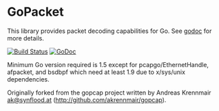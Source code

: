 # GoPacket

This library provides packet decoding capabilities for Go.
See [godoc](https://godoc.org/github.com/google/gopacket) for more details.

[![Build Status](https://travis-ci.org/google/gopacket.svg?branch=master)](https://travis-ci.org/google/gopacket)
[![GoDoc](https://godoc.org/github.com/google/gopacket?status.svg)](https://godoc.org/github.com/google/gopacket)

Minimum Go version required is 1.5 except for pcapgo/EthernetHandle, afpacket, and bsdbpf which need at least 1.9 due to x/sys/unix dependencies.

Originally forked from the gopcap project written by Andreas
Krennmair <ak@synflood.at> (http://github.com/akrennmair/gopcap).
